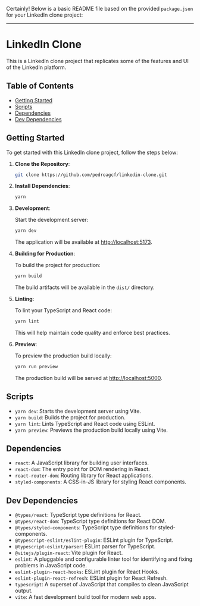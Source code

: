 Certainly! Below is a basic README file based on the provided `package.json` for your LinkedIn clone project:

---

# LinkedIn Clone

This is a LinkedIn clone project that replicates some of the features and UI of the LinkedIn platform.

## Table of Contents

- [Getting Started](#getting-started)
- [Scripts](#scripts)
- [Dependencies](#dependencies)
- [Dev Dependencies](#dev-dependencies)

## Getting Started

To get started with this LinkedIn clone project, follow the steps below:

1. **Clone the Repository**:

   ```bash
   git clone https://github.com/pedroagcf/linkedin-clone.git
   ```

2. **Install Dependencies**:

   ```bash
   yarn
   ```

3. **Development**:

   Start the development server:

   ```bash
   yarn dev
   ```

   The application will be available at [http://localhost:5173](http://localhost:5173).

4. **Building for Production**:

   To build the project for production:

   ```bash
   yarn build
   ```

   The build artifacts will be available in the `dist/` directory.

5. **Linting**:

   To lint your TypeScript and React code:

   ```bash
   yarn lint
   ```

   This will help maintain code quality and enforce best practices.

6. **Preview**:

   To preview the production build locally:

   ```bash
   yarn run preview
   ```

   The production build will be served at [http://localhost:5000](http://localhost:5000).

## Scripts

- `yarn dev`: Starts the development server using Vite.
- `yarn build`: Builds the project for production.
- `yarn lint`: Lints TypeScript and React code using ESLint.
- `yarn preview`: Previews the production build locally using Vite.

## Dependencies

- `react`: A JavaScript library for building user interfaces.
- `react-dom`: The entry point for DOM rendering in React.
- `react-router-dom`: Routing library for React applications.
- `styled-components`: A CSS-in-JS library for styling React components.

## Dev Dependencies

- `@types/react`: TypeScript type definitions for React.
- `@types/react-dom`: TypeScript type definitions for React DOM.
- `@types/styled-components`: TypeScript type definitions for styled-components.
- `@typescript-eslint/eslint-plugin`: ESLint plugin for TypeScript.
- `@typescript-eslint/parser`: ESLint parser for TypeScript.
- `@vitejs/plugin-react`: Vite plugin for React.
- `eslint`: A pluggable and configurable linter tool for identifying and fixing problems in JavaScript code.
- `eslint-plugin-react-hooks`: ESLint plugin for React Hooks.
- `eslint-plugin-react-refresh`: ESLint plugin for React Refresh.
- `typescript`: A superset of JavaScript that compiles to clean JavaScript output.
- `vite`: A fast development build tool for modern web apps.
